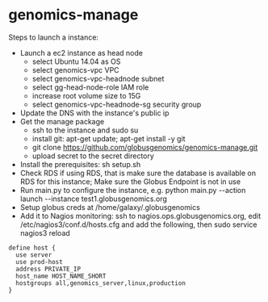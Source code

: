 # genomics-manage

Steps to launch a instance:
- Launch a ec2 instance as head node
    - select Ubuntu 14.04 as OS
    - select genomics-vpc VPC
    - select genomics-vpc-headnode subnet
    - select gg-head-node-role IAM role
    - increase root volume size to 15G
    - select genomics-vpc-headnode-sg security group
- Update the DNS with the instance's public ip
- Get the manage package
    - ssh to the instance and sudo su
    - install git: apt-get update; apt-get install -y git
    - git clone https://github.com/globusgenomics/genomics-manage.git
    - upload secret to the secret directory
- Install the prerequisites: sh setup.sh
- Check RDS if using RDS, that is make sure the database is available on RDS for this instance; Make sure the Globus Endpoint is not in use
- Run main.py to configure the instance, e.g. python main.py --action launch --instance test1.globusgenomics.org
- Setup globus creds at /home/galaxy/.globusgenomics
- Add it to Nagios monitoring: ssh to nagios.ops.globusgenomics.org, edit /etc/nagios3/conf.d/hosts.cfg and add the following, then sudo service nagios3 reload
```
define host {
  use server
  use prod-host
  address PRIVATE_IP
  host_name HOST_NAME_SHORT
  hostgroups all,genomics_server,linux,production
}
```
